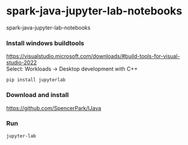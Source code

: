 # spark-java-jupyter-lab-notebooks
spark-java-jupyter-lab-notebooks


### Install windows buildtools
https://visualstudio.microsoft.com/downloads/#build-tools-for-visual-studio-2022
<br>Select: Workloads → Desktop development with C++

```
pip install jupyterlab
```

### Download and install
https://github.com/SpencerPark/IJava

### Run
```
jupyter-lab
```